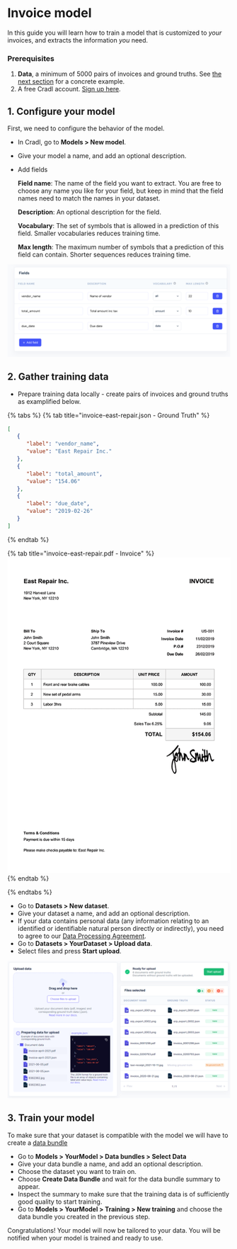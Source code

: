 # Invoice model
In this guide you will learn how to train a model that is customized to *your* invoices, and extracts the information *you* need.

### Prerequisites
1. **Data**, a minimum of 5000 pairs of invoices and ground truths. See [the next section](#2.-gather-training-data) for a concrete example.
2. A free Cradl account. [Sign up here](https://cradl.ai). 
 
## 1. Configure your model
First, we need to configure the behavior of the model. 
 - In Cradl, go to **Models > New model**.
 - Give your model a name, and add an optional description.
 - Add fields

   **Field name**: The name of the field you want to extract. You are free to choose any name you like for your field, but keep in mind that the field names need to match the names in your dataset.

   **Description**: An optional description for the field. 
   
   **Vocabulary**: The set of symbols that is allowed in a prediction of this field. Smaller vocabularies reduces training time. 
   
   **Max length**: The maximum number of symbols that a prediction of this field can contain. Shorter sequences reduces training time.

![Add fields in Cradl](../.gitbook/assets/fields.png)

## 2. Gather training data
- Prepare training data locally - create pairs of invoices and ground truths as examplified below.
     
{% tabs %}
{% tab title="invoice-east-repair.json - Ground Truth" %}
```json
[  
   {    
      "label": "vendor_name",    
      "value": "East Repair Inc."
   },    
   {    
      "label": "total_amount",    
      "value": "154.06"
   },  
   {    
      "label": "due_date",    
      "value": "2019-02-26"
   }
]
```
{% endtab %}

{% tab title="invoice-east-repair.pdf - Invoice" %}
![invoice-east-repair.pdf](../.gitbook/assets/invoice-sample-01.png)
{% endtab %}

{% endtabs %}

- Go to **Datasets > New dataset**.
- Give your dataset a name, and add an optional description. 
- If your data contains personal data (any information relating to an identified or identifiable natural person directly or indirectly), you need to agree to our [Data Processing Agreement](../administration/legal.md). 
- Go to **Datasets > YourDataset > Upload data**.
- Select files and press **Start upload**.
  
![upload data](../.gitbook/assets/upload-documents-cradl.png)

## 3. Train your model
To make sure that your dataset is compatible with the model we will have to create a [data bundle](../concepts/training-data.md) 

- Go to **Models > YourModel > Data bundles > Select Data** 
- Give your data bundle a name, and add an optional description.
- Choose the dataset you want to train on.
- Choose **Create Data Bundle** and wait for the data bundle summary to appear.
- Inspect the summary to make sure that the training data is of sufficiently good quality to start training.
- Go to **Models > YourModel > Training > New training** and choose the data bundle you created in the previous step.

Congratulations! Your model will now be tailored to your data. 
You will be notified when your model is trained and ready to use. 
